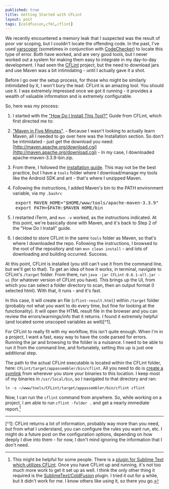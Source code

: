 ```yaml
---
published: true
title: Getting Started with CFLint
layout: post
tags: [coldfusion,cfml,cflint]
---
```

We recently encountered a memory leak that I suspected was the result of poor *var* scoping, but I couldn't locate the offending code. In the past, I've used [varscoper](https://github.com/mschierberl/varscoper) (sometimes in conjunction with [CodeChecker](https://github.com/wellercs/CodeChecker)) to locate this type of error. Both have worked, and are very good tools, but I never worked out a system for making them easy to integrate in my day-to-day development.  I had seen the [CFLint](https://github.com/cflint/CFLint) project, but the need to download jars and use Maven was a bit intimidating - until I actually gave it a shot.<!--more-->

Before I go over the setup process, for those who might be similarly intimidated by it, I won't bury the lead. CFLint is an amazing tool. You should use it. I was extremely impressed once we got it running - it provides a wealth of valuable information and is extremely configurable.

So, here was my process:

1. I started with the ["How Do I Install This Tool?"](https://github.com/cflint/CFLint/wiki/How-Do-I-Install-This-Tool%3F) Guide from CFLint, which first directed me to:
2. ["Maven in Five Minutes"](http://maven.apache.org/guides/getting-started/maven-in-five-minutes.html). - Because I wasn't looking to actually learn Maven, all I needed to go over here was the Installation section. So don't be intimidated - just get the download you need: [http://maven.apache.org/download.cgi](http://maven.apache.org/download.cgi) - In my case, I downloaded apache-maven-3.3.9-bin.zip.
3. From there, I followed the [installation guide](http://maven.apache.org/install.html). This may not be the best practice, but I have a `tools` folder where I download/manage my tools like the Android SDK and ant - that's where I unzipped Maven.
4. Following the instructions, I added Maven's bin to the PATH environment variable, via my `.bashrc`

    <pre class="highlight">
    export MAVEN_HOME="$HOME/www/tools/apache-maven-3.3.9"
    export PATH=$PATH:$MAVEN_HOME/bin</pre>	
5. I restarted iTerm, and `mvn -v` worked, as the instructions indicated. At this point, we're basically done with Maven, and it's back to Step 2 of the "How Do I Install" guide.
6. I decided to store CFLint in the same `tools` folder as Maven, so that's where I downloaded the repo. Following the instructions, I browsed to the root of the repository and ran `mvn clean install` - and lots of downloading and building occurred. Success.

At this point, CFLint is installed (you still can't use it from the command line, but we'll get to that). To get an idea of how it works, in terminal, navigate to CFLint's `/target` folder. From there, run `java -jar CFLint-0.6.1-all.jar -ui` (for whatever version of CFLint you have). This brings up the UI, from which you can select a folder directory to scan, then an output format (I selected html). With that, it runs - and it's fast.

In this case, it will create an file (`cflint-result.html`) within `/target` folder (probably not what you want to do every time, but fine for looking at the functionality). It will open the HTML result file in the browser and you can review the errors/warnings/info that it returns. I found it extremely helpful (and located some unscoped variables as well)[^1]. 

For CFLint to really fit with my workflow, this isn't quite enough. When I'm in a project, I want a fast, easy way to have the code parsed for errors. Running the jar and browsing to the folder is a nuisance. I need to be able to run it from the command line, and fortunately, setting this up is just one additional step.

The path to the actual CFLint executable is located within the CFLint folder, here: `CFLint/target/appassembler/bin/cflint`. All you need to do is [create a symlink](http://apple.stackexchange.com/questions/115646/how-can-i-create-a-symbolic-link-in-terminal) from wherever you store your binaries to this location. I keep most of my binaries in `/usr/local/bin`, so I navigated to that directory and ran:

```text
ln -s ~/www/tools/CFLint/target/appassembler/bin/cflint cflint
```

Now, I can run the `cflint` command from anywhere. So, while working on a project, I am able to run `cflint -folder .` and get a nearly immediate report.[^2]


<hr />
[^1]: CFLint returns a lot of information, probably way more than you need, but from what I understand, you can configure the rules you want run, etc. I might do a future post on the configuration options, depending on how deeply I dive into them - for now, I don't mind ignoring the information that I don't need.

[^2]: This might be helpful for some people. There is a [plugin for Sublime Text which utilizes CFLint](https://packagecontrol.io/packages/SublimeLinter-contrib-CFLint). Once you have CFLint up and running, it's not too much more work to get it set up as well. I think the only other thing it required is the [SublimeText/ColdFusion](https://github.com/SublimeText/ColdFusion) plugin. I tried it out for a while, but it didn't work for me. I know others like using it, so there you go.
